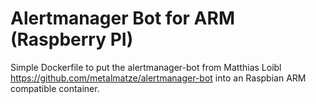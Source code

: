 # Alertmanager Bot for ARM (Raspberry PI)

Simple Dockerfile to put the alertmanager-bot from Matthias Loibl https://github.com/metalmatze/alertmanager-bot into an Raspbian ARM compatible container.

